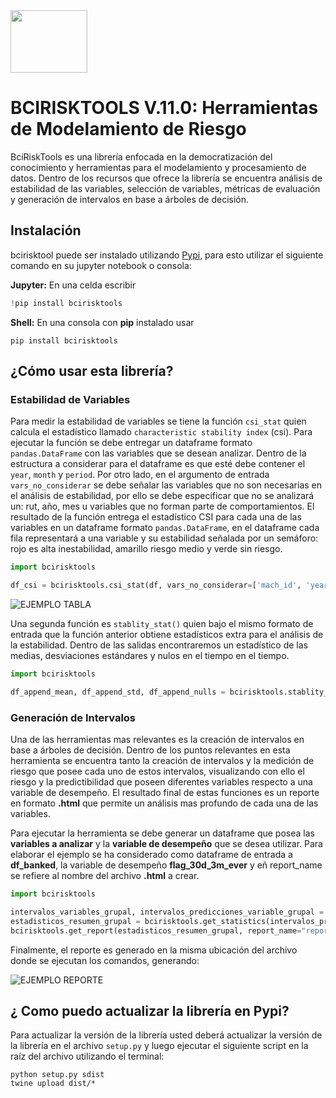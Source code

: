 <img src="./bcirisktools/images/bci_logo.png" width="123" height="100" />

# BCIRISKTOOLS V.11.0: Herramientas de Modelamiento de Riesgo

BciRiskTools es una librería enfocada en la democratización del conocimiento y herramientas para el modelamiento y procesamiento de datos. Dentro de los recursos que ofrece la librería se encuentra análisis de estabilidad de las variables, selección de variables, métricas de evaluación y generación de intervalos en base a árboles de decisión.

## Instalación

bcirisktool puede ser instalado utilizando [Pypi](https://pypi.org/project/bcirisktools/), para esto utilizar el siguiente comando en su jupyter notebook o consola:

**Jupyter:**
En una celda escribir

```python
!pip install bcirisktools
```

**Shell:**
En una consola con **pip** instalado usar

```shell
pip install bcirisktools
```

## ¿Cómo usar esta librería?

### Estabilidad de Variables

Para medir la estabilidad de variables se tiene la función `csi_stat` quien calcula el estadístico llamado `characteristic stability index` (csi). Para ejecutar la función se debe entregar un dataframe formato `pandas.DataFrame` con las variables que se desean analizar. Dentro de la estructura a considerar para el dataframe es que esté debe contener el `year`, `month` y `period`. Por otro lado, en el argumento de entrada `vars_no_considerar` se debe señalar las variables que no son necesarias en el análisis de estabilidad, por ello se debe especificar que no se analizará un: rut, año, mes u variables que no forman parte de comportamientos. El resultado de la función entrega el estadístico CSI para cada una de las variables en un dataframe formato `pandas.DataFrame`, en el dataframe cada fila representará a una variable y su estabilidad señalada por un semáforo: rojo es alta inestabilidad, amarillo riesgo medio y verde sin riesgo.

```python
import bcirisktools

df_csi = bcirisktools.csi_stat(df, vars_no_considerar=['mach_id', 'year', 'month', 'period'])
```

![EJEMPLO TABLA](./bcirisktools/images/tabla_example.PNG)

Una segunda función es `stablity_stat()` quien bajo el mismo formato de entrada que la función anterior obtiene estadísticos extra para el análisis de la estabilidad. Dentro de las salidas encontraremos un estadístico de las medias, desviaciones estándares  y nulos en el tiempo en el tiempo.

```python
import bcirisktools

df_append_mean, df_append_std, df_append_nulls = bcirisktools.stablity_stat(df, vars_no_considerar)
```



### Generación de Intervalos

Una de las herramientas mas relevantes es la creación de intervalos en base a árboles de decisión. Dentro de los puntos relevantes en esta herramienta se encuentra tanto la creación de intervalos y la medición de riesgo que posee cada uno de estos intervalos, visualizando con ello el riesgo y la predictibilidad que poseen diferentes variables respecto a una variable de desempeño. El resultado final de estas funciones es un reporte en formato **.html** que permite un análisis mas profundo de cada una de las variables.

Para ejecutar la herramienta se debe generar un dataframe que posea las **variables a analizar** y la **variable de desempeño** que se desea utilizar. Para elaborar el ejemplo se ha considerado como dataframe de entrada a **df_banked**, la variable de desempeño **flag_30d_3m_ever** y eñ report_name se refiere al nombre del archivo **.html** a crear.

```python
import bcirisktools

intervalos_variables_grupal, intervalos_predicciones_variable_grupal = bcirisktools.run_crt_tree(df_banked, "flag_30d_3m_ever", max_depth=2)
estadisticos_resumen_grupal = bcirisktools.get_statistics(intervalos_predicciones_variable_grupal)
bcirisktools.get_report(estadisticos_resumen_grupal, report_name="reporte_banked")
```

Finalmente, el reporte es generado en la misma ubicación del archivo donde se ejecutan los comandos, generando:

![EJEMPLO REPORTE](./bcirisktools/images/reporte_example.PNG)

## ¿ Como puedo actualizar la librería en Pypi?

Para actualizar la versión de la librería usted deberá actualizar la versión de la librería en el archivo `setup.py` y luego ejecutar el siguiente script en la raíz del archivo utilizando el terminal:

```shell
python setup.py sdist
twine upload dist/*
```